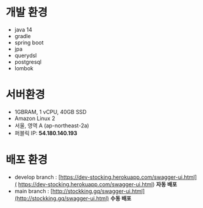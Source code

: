 # 개발 환경

- java 14
- gradle
- spring boot
- jpa
- querydsl
- postgresql
- lombok

# 서버환경

- 1GBRAM, 1 vCPU, 40GB SSD
- Amazon Linux 2
- 서울, 영역 A (ap-northeast-2a)
- 퍼블릭 IP: **54.180.140.193**

# 배포 환경

- develop branch : [https://dev-stocking.herokuapp.com/swagger-ui.html]( https://dev-stocking.herokuapp.com/swagger-ui.html) **자동 배포**
- main branch : [http://stockking.gq/swagger-ui.html](http://stockking.gq/swagger-ui.html) **수동 배포**
